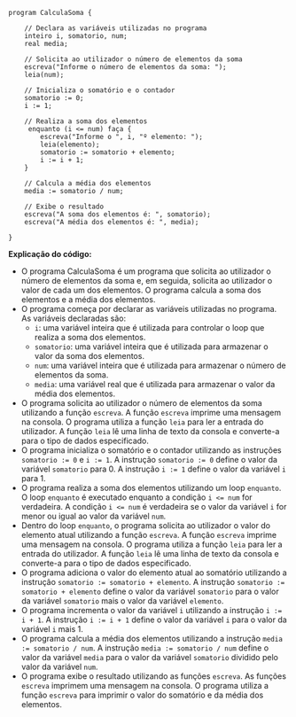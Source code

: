 ```portugol
program CalculaSoma {

    // Declara as variáveis utilizadas no programa
    inteiro i, somatorio, num;
    real media;

    // Solicita ao utilizador o número de elementos da soma
    escreva("Informe o número de elementos da soma: ");
    leia(num);

    // Inicializa o somatório e o contador
    somatorio := 0;
    i := 1;

    // Realiza a soma dos elementos
     enquanto (i <= num) faça {
        escreva("Informe o ", i, "º elemento: ");
        leia(elemento);
        somatorio := somatorio + elemento;
        i := i + 1;
    }

    // Calcula a média dos elementos
    media := somatorio / num;

    // Exibe o resultado
    escreva("A soma dos elementos é: ", somatorio);
    escreva("A média dos elementos é: ", media);

}
```

**Explicação do código:**

* O programa CalculaSoma é um programa que solicita ao utilizador o número de elementos da soma e, em seguida, solicita ao utilizador o valor de cada um dos elementos. O programa calcula a soma dos elementos e a média dos elementos.
* O programa começa por declarar as variáveis utilizadas no programa. As variáveis declaradas são:
    * `i`: uma variável inteira que é utilizada para controlar o loop que realiza a soma dos elementos.
    * `somatorio`: uma variável inteira que é utilizada para armazenar o valor da soma dos elementos.
    * `num`: uma variável inteira que é utilizada para armazenar o número de elementos da soma.
    * `media`: uma variável real que é utilizada para armazenar o valor da média dos elementos.
* O programa solicita ao utilizador o número de elementos da soma utilizando a função `escreva`. A função `escreva` imprime uma mensagem na consola. O programa utiliza a função `leia` para ler a entrada do utilizador. A função `leia` lê uma linha de texto da consola e converte-a para o tipo de dados especificado.
* O programa inicializa o somatório e o contador utilizando as instruções `somatorio := 0` e `i := 1`. A instrução `somatorio := 0` define o valor da variável `somatorio` para 0. A instrução `i := 1` define o valor da variável `i` para 1.
* O programa realiza a soma dos elementos utilizando um loop `enquanto`. O loop `enquanto` é executado enquanto a condição `i <= num` for verdadeira. A condição `i <= num` é verdadeira se o valor da variável `i` for menor ou igual ao valor da variável `num`.
* Dentro do loop `enquanto`, o programa solicita ao utilizador o valor do elemento atual utilizando a função `escreva`. A função `escreva` imprime uma mensagem na consola. O programa utiliza a função `leia` para ler a entrada do utilizador. A função `leia` lê uma linha de texto da consola e converte-a para o tipo de dados especificado.
* O programa adiciona o valor do elemento atual ao somatório utilizando a instrução `somatorio := somatorio + elemento`. A instrução `somatorio := somatorio + elemento` define o valor da variável `somatorio` para o valor da variável `somatorio` mais o valor da variável `elemento`.
* O programa incrementa o valor da variável `i` utilizando a instrução `i := i + 1`. A instrução `i := i + 1` define o valor da variável `i` para o valor da variável `i` mais 1.
* O programa calcula a média dos elementos utilizando a instrução `media := somatorio / num`. A instrução `media := somatorio / num` define o valor da variável `media` para o valor da variável `somatorio` dividido pelo valor da variável `num`.
* O programa exibe o resultado utilizando as funções `escreva`. As funções `escreva` imprimem uma mensagem na consola. O programa utiliza a função `escreva` para imprimir o valor do somatório e da média dos elementos.